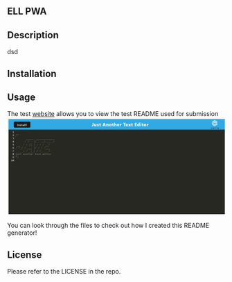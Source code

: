 ## ELL PWA

## Description

dsd


## Installation


## Usage


The test [website](https://github) allows you to view the test README used for submission ![Web1](./assets/images/Web1.PNG)


You can look through the files to check out how I created this README generator! 


## License
Please refer to the LICENSE in the repo.


